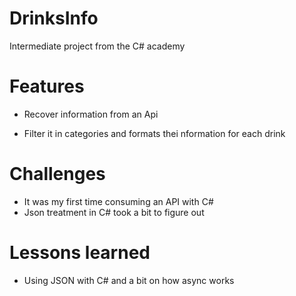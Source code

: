 # DrinksInfo

Intermediate project from the C# academy

# Features

* Recover information from an Api

* Filter it in categories and formats thei nformation for each drink

# Challenges

* It was my first time consuming an API with C#
* Json treatment in C# took a bit to figure out

# Lessons learned 

* Using JSON with C# and a bit on how async works
